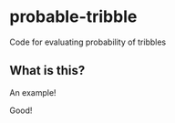 # probable-tribble
Code for evaluating probability of tribbles

## What is this?

An example!

Good!
